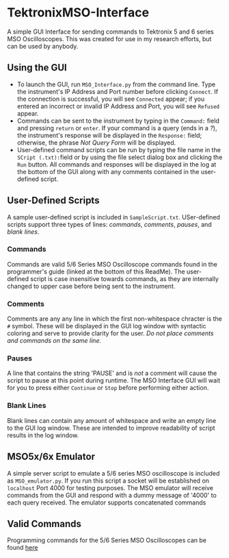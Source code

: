 # TektronixMSO-Interface
A simple GUI Interface for sending commands to Tektronix 5 and 6 series MSO Oscilloscopes. This was created for use in my research efforts, but can be used by anybody.

## Using the GUI
- To launch the GUI, run `MSO_Interface.py` from the command line. Type the instrument's IP Address and Port number before clicking `Connect`. If the connection is successful, you will see `Connected` appear; if you entered an incorrect or invalid IP Address and Port, you will see `Refused` appear.
- Commands can be sent to the instrument by typing in the `Command:` field and pressing `return` or `enter`. If your command is a query (ends in a _?_), the instrument's response will be displayed in the `Response:` field; otherwise, the phrase _Not Query Form_ will be displayed.
- User-defined command scripts can be run by typing the file name in the `SCript (.txt):`field or by using the file select dialog box and clicking the `Run` button. All commands and responses will be displayed in the log at the bottom of the GUI along with any comments contained in the user-defined script.

## User-Defined Scripts
A sample user-defined script is included in `SampleScript.txt`. USer-defined scripts support three types of lines: _commands_, _comments_, _pauses_, and _blank lines_.

### Commands
Commands are valid 5/6 Series MSO Oscilloscope commands found in the programmer's guide (linked at the bottom of this ReadMe). The user-defined script is case insensitive towards commands, as they are internally changed to upper case before being sent to the instrument.

### Comments
Comments are any any line in which the first non-whitespace chracter is the `#` symbol. These will be displayed in the GUI log window with syntactic coloring and serve to provide clarity for the user. _Do not place comments and commands on the same line._

### Pauses
A line that contains the string 'PAUSE' and is _not_ a comment will cause the script to pause at this point during runtime. The MSO Interface GUI will wait for you to press either `Continue` or `Stop` before performing either action.

### Blank Lines
Blank lines can contain any amount of whitespace and write an empty line to the GUI log window. These are intended to improve readability of script results in the log window.

## MSO5x/6x Emulator
A simple server script to emulate a 5/6 series MSO oscilloscope is included as `MSO_emulator.py`. If you run this script a socket will be established on `localhost` Port 4000 for testing purposes. The MSO emulator will receive commands from the GUI and respond with a dummy message of '4000' to each query received. The emulator supports concatenated commands 

## Valid Commands
Programming commands for the 5/6 Series MSO Oscilloscopes can be found [here](https://download.tek.com/manual/5_6-Series-MSO54-MSO56-MSO58-MSO58L-MSO64-Programmer-Manual_EN-US_077130505.pdf)
